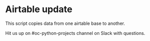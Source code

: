 # Airtable update

This script copies data from one airtable base to another.

Hit us up on #oc-python-projects channel on Slack with questions.